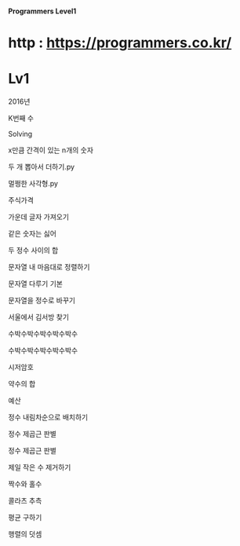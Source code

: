 #### Programmers Level1 ####

# http : https://programmers.co.kr/

# Lv1

2016년

K번째 수

Solving

x만큼 간격이 있는 n개의 숫자

두 개 뽑아서 더하기.py

멀쩡한 사각형.py

주식가격

가운데 글자 가져오기

같은 숫자는 싫어

두 정수 사이의 합

문자열 내 마음대로 정렬하기

문자열 다루기 기본

문자열을 정수로 바꾸기

서울에서 김서방 찾기

수박수박수박수박수박수

수박수박수박수박수박수

시저암호

약수의 합

예산

정수 내림차순으로 배치하기

정수 제곱근 판별

정수 제곱근 판별

제일 작은 수 제거하기

짝수와 홀수

콜라츠 추측

평균 구하기

행렬의 덧셈
